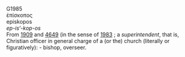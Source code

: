 <body>
  <p>G1985<br>  ἐπίσκοπος  <br> episkopos  <br><i>ep-is‘-kop-os </i><br>From <a href="g1909.htm">1909</a> and <a href="g4649.htm">4649</a> (in the sense of <a href="g1983.htm">1983</a> ; a <i>superintendent</i>, that is, Christian officer in general charge of a (or the) church (literally or figuratively): - bishop, overseer.<br></p>
 </body>